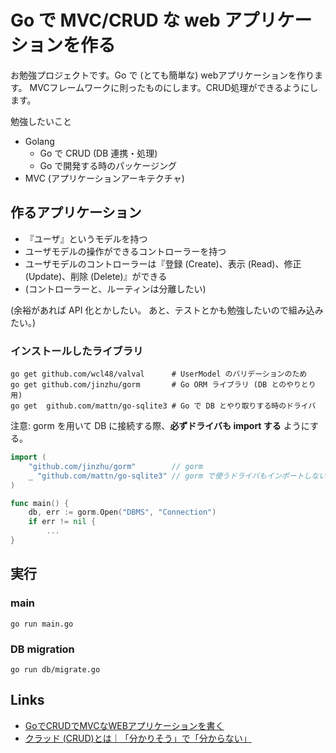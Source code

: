 # Go で MVC/CRUD な web アプリケーションを作る

お勉強プロジェクトです。Go で (とても簡単な) webアプリケーションを作ります。
MVCフレームワークに則ったものにします。CRUD処理ができるようにします。

勉強したいこと
* Golang
  - Go で CRUD (DB 連携・処理)
  - Go で開発する時のパッケージング
* MVC (アプリケーションアーキテクチャ)

## 作るアプリケーション
* 『ユーザ』というモデルを持つ
* ユーザモデルの操作ができるコントローラーを持つ
* ユーザモデルのコントローラーは『登録 (Create)、表示 (Read)、修正(Update)、削除 (Delete)』ができる
* (コントローラーと、ルーティンは分離したい)
 

(余裕があれば API 化とかしたい。
あと、テストとかも勉強したいので組み込みたい。)


### インストールしたライブラリ

```shell
go get github.com/wcl48/valval      # UserModel のバリデーションのため
go get github.com/jinzhu/gorm       # Go ORM ライブラリ (DB とのやりとり用)
go get 	github.com/mattn/go-sqlite3 # Go で DB とやり取りする時のドライバ
```

注意: gorm を用いて DB に接続する際、**必ずドライバも import する** ようにする。

```go
import (
	"github.com/jinzhu/gorm"        // gorm
	_ "github.com/mattn/go-sqlite3" // gorm で使うドライバもインポートしないとエラーになる (この場合、sqlite3 のドライバを import )
)

func main() {
	db, err := gorm.Open("DBMS", "Connection")
	if err != nil {
		...
}

```

## 実行

### main

```shell
go run main.go
```

### DB migration

```shell
go run db/migrate.go
```

## Links
* [GoでCRUDでMVCなWEBアプリケーションを書く](https://qiita.com/masahikoofjoyto/items/b2e6c2cad447e48f91ee)
* [クラッド (CRUD)とは｜「分かりそう」で「分からない」](https://wa3.i-3-i.info/word123.html)